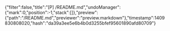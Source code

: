 {"filter":false,"title":"[P] /README.md","undoManager":{"mark":0,"position":-1,"stack":[]},"preview":{"path":"/README.md","previewer":"preview.markdown"},"timestamp":1409830808020,"hash":"da39a3ee5e6b4b0d3255bfef95601890afd80709"}